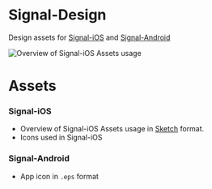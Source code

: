 # Signal-Design

Design assets for [Signal-iOS](https://github.com/WhisperSystems/Signal-iOS) and [Signal-Android](https://github.com/WhisperSystems/Signal-android)

![Overview of Signal-iOS Assets usage ](https://github.com/ftlno/Signal-Design/ios/iOS%20App%20Store%202.18.png)

# Assets
### Signal-iOS
- Overview of Signal-iOS Assets usage in [Sketch](https://www.sketchapp.com) format.
- Icons used in Signal-iOS   

### Signal-Android
- App icon in `.eps` format
